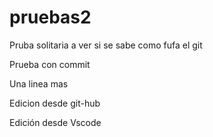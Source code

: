 # pruebas2

Pruba solitaria a ver si se sabe como fufa el git

Prueba con commit

Una linea mas

Edicion desde git-hub 

Edición desde Vscode
